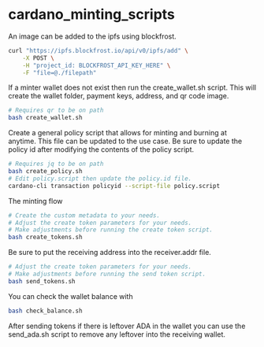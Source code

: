 # cardano_minting_scripts

An image can be added to the ipfs using blockfrost.

```bash
curl "https://ipfs.blockfrost.io/api/v0/ipfs/add" \
    -X POST \
    -H "project_id: BLOCKFROST_API_KEY_HERE" \
    -F "file=@./filepath"
```

If a minter wallet does not exist then run the create_wallet.sh script. This will create the wallet folder, payment keys, address, and qr code image.

```bash
# Requires qr to be on path
bash create_wallet.sh
```

Create a general policy script that allows for minting and burning at anytime. This file can be updated to the use case. Be sure to update the policy id after modifying the contents of the policy script.

```bash
# Requires jq to be on path
bash create_policy.sh
# Edit policy.script then update the policy.id file.
cardano-cli transaction policyid --script-file policy.script
```


The minting flow

```bash
# Create the custom metadata to your needs.
# Adjust the create token parameters for your needs.
# Make adjustments before running the create token script.
bash create_tokens.sh
```

Be sure to put the receiving address into the receiver.addr file.

```bash
# Adjust the create token parameters for your needs.
# Make adjustments before running the send token script.
bash send_tokens.sh
```

You can check the wallet balance with

```bash
bash check_balance.sh
```

After sending tokens if there is leftover ADA in the wallet you can use the send_ada.sh script to remove any leftover into the receiving wallet.
